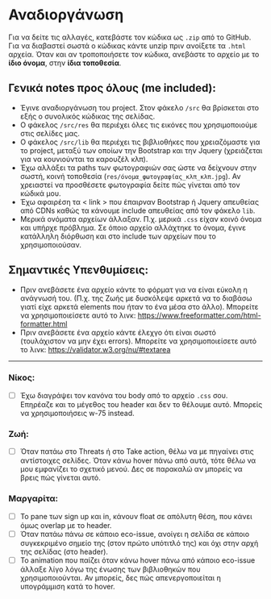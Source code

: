 # Αναδιοργάνωση

Για να δείτε τις αλλαγές, κατεβάστε τον κώδικα ως `.zip` από το GitHub. Για να διαβαστεί σωστά ο κώδικας κάντε unzip πριν ανοίξετε τα `.html` αρχεία. Όταν και αν τροποποιήσετε τον κώδικα, ανεβάστε το αρχείο με το **ίδιο όνομα**, στην **ίδια τοποθεσία**.

## Γενικά notes προς όλους (me included):

- Έγινε αναδιοργάνωση του project. Στον φάκελο `/src` θα βρίσκεται στο εξής ο συνολικός κώδικας της σελίδας.
- Ο φάκελος `/src/res` θα περιέχει όλες τις εικόνες που χρησιμοποιούμε στις σελίδες μας.
- Ο φάκελος `/src/lib` θα περιέχει τις βιβλιοθήκες που χρειαζόμαστε για το project, μεταξύ των οποίων την Bootstrap και την Jquery (χρειάζεται για να κουνιούνται τα καρουζέλ κλπ).
- Έχω αλλάξει τα paths των φωτογραφιών σας ώστε να δείχνουν στην σωστή, κοινή τοποθεσία (`res/όνομα_φωτογραφίας_κλπ_κλπ.jpg`). Αν χρειαστεί να προσθέσετε φωτογραφία δείτε πώς γίνεται από τον κώδικά μου.
- Έχω αφαιρέση τα < link > που έπαιρναν Bootstrap ή Jquery απευθείας από CDNs καθώς τα κάνουμε include απευθείας από τον φάκελο `lib`.
- Μερικά ονόματα αρχείων άλλαξαν. Π.χ. μερικά `.css` είχαν κοινό όνομα και υπήρχε πρόβλημα. Σε όποιο αρχείο αλλάχτηκε το όνομα, έγινε κατάλληλη διόρθωση και στο include των αρχείων που το χρησιμοποιούσαν.

## Σημαντικές Υπενθυμίσεις:
- Πριν ανεβάσετε ένα αρχείο κάντε το φόρματ για να είναι εύκολη η ανάγνωσή του. (Π.χ. της Ζωής με δυσκόλεψε αρκετά να το διαβάσω γιατί είχε αρκετά elements που ήταν το ένα μέσα στο άλλο). Μπορείτε να χρησιμοποιείσετε αυτό το λινκ:
https://www.freeformatter.com/html-formatter.html
- Πριν ανεβάσετε ένα αρχείο κάντε έλεχγο ότι είναι σωστό (τουλάχιστον να μην έχει errors). Μπορείτε να χρησιμοποιείσετε αυτό το λινκ:
https://validator.w3.org/nu/#textarea

---

### Νίκος:
- [ ] Έχω διαγράψει τον κανόνα του body από το αρχείο `.css` σου. Επηρέαζε και το μέγεθος του header και δεν το θέλουμε αυτό. Μπορείς να χρησιμοποιήσεις w-75 instead.

### Ζωή:
- [ ] Όταν πατάω στο Threats ή στο Take action, θέλω να με πηγαίνει στις αντίστοιχες σελίδες. Όταν κάνω hover πάνω από αυτά, τότε θέλω να μου εμφανίζει το σχετικό μενού. Δες σε παρακαλώ αν μπορείς να βρεις πώς γίνεται αυτό.

### Μαργαρίτα:
- [ ] Το pane των sign up και in, κάνουν float σε απόλυτη θέση, που κάνει όμως overlap με το header.
- [ ] Όταν πατάω πάνω σε κάποιο eco-issue, ανοίγει η σελίδα σε κάποιο συγκεκριμένο σημείο της (στον πρώτο υπότιτλό της) και όχι στην αρχή της σελίδας (στο header).
- [ ] Το animation που παίζει όταν κάνω hover πάνω από κάποιο eco-issue άλλαξε λίγο λόγω της ένωσης των βιβλιοθηκών που χρησιμοποιούνται. Αν μπορείς, δες πώς απενεργοποιείται η υπογράμμιση κατά το hover.
